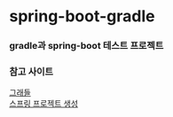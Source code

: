# spring-boot-gradle

### gradle과 spring-boot 테스트 프로젝트

### 참고 사이트
[그래들](https://gradle.org/releases/)   
[스프링 프로젝트 생성](https://start.spring.io/)
